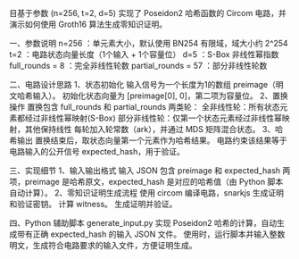 目基于参数 (n=256, t=2, d=5) 实现了 Poseidon2 哈希函数的 Circom 电路，并演示如何使用 Groth16 算法生成零知识证明。

一、参数说明
n=256 ：单元素大小，默认使用 BN254 有限域，域大小约 2^254
t=2 ：电路状态向量长度（1个输入 + 1个容量位）
d=5 ：S-Box 非线性幂指数
full_rounds = 8 ：完全非线性轮数
partial_rounds = 57 ：部分非线性轮数

二、电路设计思路
1、状态初始化
	输入信号为一个长度为1的数组 preimage（明文哈希输入）。
	初始化状态向量为 [preimage[0], 0]，第二项为容量位。
2、置换操作
置换包含 full_rounds 和 partial_rounds 两类轮：
	全非线性轮：所有状态元素都经过非线性幂映射(S-Box)
	部分非线性轮：仅第一个状态元素经过非线性幂映射，其他保持线性
	每轮加入轮常数（ark），并通过 MDS 矩阵混合状态。
3、哈希输出
	置换结束后，取状态向量第一个元素作为哈希结果。
	电路约束该结果等于电路输入的公开信号 expected_hash，用于验证。

三、实现细节
1、输入输出格式
	输入 JSON 包含 preimage 和 expected_hash 两项，preimage 是哈希原文，expected_hash 是对应的哈希值（由 Python 脚本自动计算）。
2、零知识证明生成流程
	使用 circom 编译电路，snarkjs 生成证明和验证密钥。
	计算 witness。
	生成证明并验证。

四、Python 辅助脚本
generate_input.py 实现 Poseidon2 哈希的计算，自动生成带有正确 expected_hash 的输入 JSON 文件。
使用时，运行脚本并输入整数明文，生成符合电路要求的输入文件，方便证明生成。